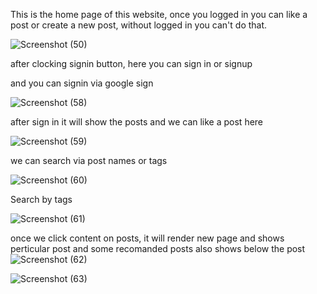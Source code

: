 This is the home page of this website, once you logged in you can like a post or create a new post, without logged in you can't do that.


![Screenshot (50)](https://user-images.githubusercontent.com/79981696/152800727-dfc070b6-3c86-4808-b36a-209c3caf79c5.png)

after clocking signin button, here you can sign in or signup

and you can signin via google sign 

![Screenshot (58)](https://user-images.githubusercontent.com/79981696/153138613-f20a9fb1-cee7-4bbc-a27c-6f4588712ba1.png)


after sign in it will show the posts and we can like a post here

![Screenshot (59)](https://user-images.githubusercontent.com/79981696/153138953-1d1b8359-1611-4b25-82c3-a1a8a4ea6657.png)

we can search via post names or tags

![Screenshot (60)](https://user-images.githubusercontent.com/79981696/153139081-73ca7dbe-bf78-4150-aa1e-3f8f19e9a524.png)

Search by tags 

![Screenshot (61)](https://user-images.githubusercontent.com/79981696/153139244-29679360-2619-47bc-baac-040c9e5c37a2.png)

once we click content on posts, it will render new page and shows perticular post and some recomanded posts also shows below the post
![Screenshot (62)](https://user-images.githubusercontent.com/79981696/153139476-83578414-5b90-4344-ba1a-f3f02b3b1097.png)

![Screenshot (63)](https://user-images.githubusercontent.com/79981696/153139698-34fe9c78-fe90-4873-9f19-a2014c4fdbc7.png)
